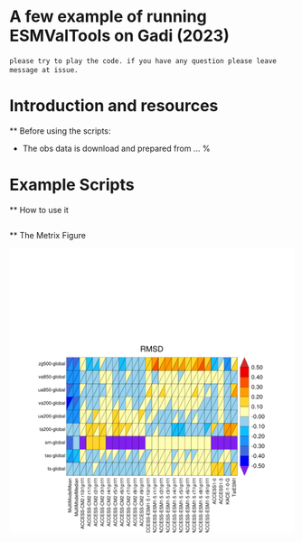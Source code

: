 # A few example of running ESMValTools on Gadi (2023)

```
please try to play the code. if you have any question please leave message at issue.
```

# Introduction and resources

** Before using the scripts: 

* The obs data is download and prepared from ...
% 





# Example Scripts
** How to use it
 
```

```


** The Metrix Figure

![](https://github.com/ars599/ESMVal_Examples/blob/main/recipe_perfmetrics_CMIP56_simple_v3_working/plots/collect/RMSD/ts-global_to_zg500-global_RMSD.png)

